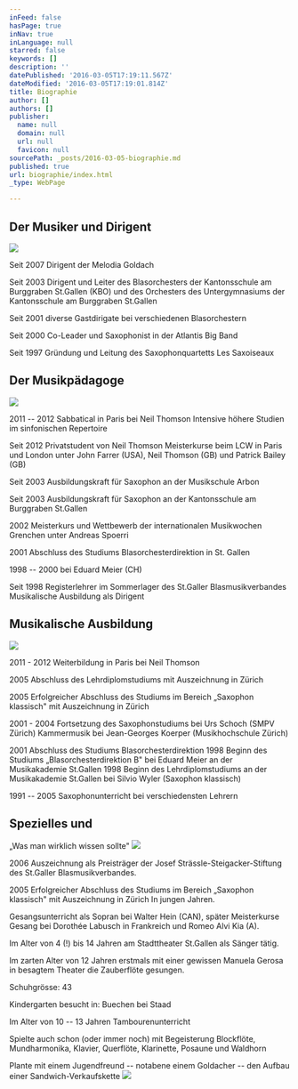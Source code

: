 ```yaml
---
inFeed: false
hasPage: true
inNav: true
inLanguage: null
starred: false
keywords: []
description: ''
datePublished: '2016-03-05T17:19:11.567Z'
dateModified: '2016-03-05T17:19:01.814Z'
title: Biographie
author: []
authors: []
publisher:
  name: null
  domain: null
  url: null
  favicon: null
sourcePath: _posts/2016-03-05-biographie.md
published: true
url: biographie/index.html
_type: WebPage

---
```

## Der Musiker und Dirigent
![](https://the-grid-user-content.s3-us-west-2.amazonaws.com/f25285d9-8f75-46b9-b148-a4a777533867.jpg)

Seit 2007 Dirigent der Melodia Goldach 

Seit 2003 Dirigent und Leiter des Blasorchesters der Kantonsschule am Burggraben St.Gallen (KBO) und des Orchesters des Untergymnasiums der Kantonsschule am Burggraben St.Gallen 

Seit 2001 diverse Gastdirigate bei verschiedenen Blasorchestern 

Seit 2000 Co-Leader und Saxophonist in der Atlantis Big Band 

Seit 1997 Gründung und Leitung des Saxophonquartetts Les Saxoiseaux

## Der Musikpädagoge
![](https://the-grid-user-content.s3-us-west-2.amazonaws.com/d7bc96b0-2239-479d-b0e7-c7e96bd05c8d.jpg)

2011 -- 2012 Sabbatical in Paris bei Neil Thomson
Intensive höhere Studien im sinfonischen Repertoire 

Seit 2012 Privatstudent von Neil Thomson
Meisterkurse beim LCW in Paris und London unter John Farrer (USA), Neil Thomson (GB) und Patrick Bailey (GB) 

Seit 2003 Ausbildungskraft für Saxophon an der Musikschule Arbon 

Seit 2003 Ausbildungskraft für Saxophon an der Kantonsschule am Burggraben St.Gallen 

2002 Meisterkurs und Wettbewerb der internationalen Musikwochen Grenchen unter Andreas Spoerri 

2001 Abschluss des Studiums Blasorchesterdirektion in St. Gallen 

1998 -- 2000 bei Eduard Meier (CH) 

Seit 1998 Registerlehrer im Sommerlager des St.Galler Blasmusikverbandes Musikalische Ausbildung als Dirigent

## Musikalische Ausbildung
![](https://the-grid-user-content.s3-us-west-2.amazonaws.com/72ad7368-ee84-47df-9ce6-1d9eb7567bec.jpg)

2011 - 2012 Weiterbildung in Paris bei Neil Thomson 

2005 Abschluss des Lehrdiplomstudiums mit Auszeichnung in Zürich 

2005 Erfolgreicher Abschluss des Studiums im Bereich „Saxophon klassisch" mit Auszeichnung in Zürich 

2001 - 2004 Fortsetzung des Saxophonstudiums bei Urs Schoch (SMPV Zürich)
Kammermusik bei Jean-Georges Koerper (Musikhochschule Zürich) 

2001 Abschluss des Studiums Blasorchesterdirektion
1998 Beginn des Studiums „Blasorchesterdirektion B" bei Eduard Meier an der Musikakademie St.Gallen
1998 Beginn des Lehrdiplomstudiums an der Musikakademie St.Gallen bei Silvio Wyler (Saxophon klassisch) 

1991 -- 2005 Saxophonunterricht bei verschiedensten Lehrern

## Spezielles und  
„Was man wirklich wissen sollte"
![](https://the-grid-user-content.s3-us-west-2.amazonaws.com/5025929f-12be-4552-821a-a6a00acbf618.jpg)

2006 Auszeichnung als Preisträger der Josef Strässle-Steigacker-Stiftung des St.Galler Blasmusikverbandes.

2005 Erfolgreicher Abschluss des Studiums im Bereich „Saxophon klassisch" mit Auszeichnung in Zürich
In jungen Jahren.

Gesangsunterricht als Sopran bei Walter Hein (CAN), später Meisterkurse Gesang bei Dorothée Labusch in Frankreich und Romeo Alvi Kia (A).

Im Alter von 4 (!) bis 14 Jahren am Stadttheater St.Gallen als Sänger tätig.

Im zarten Alter von 12 Jahren erstmals mit einer gewissen Manuela Gerosa in besagtem Theater die Zauberflöte gesungen. 

Schuhgrösse: 43 

Kindergarten besucht in: Buechen bei Staad 

Im Alter von 10 -- 13 Jahren Tambourenunterricht 

Spielte auch schon (oder immer noch) mit Begeisterung Blockflöte, Mundharmonika, Klavier, Querflöte, Klarinette, Posaune und Waldhorn 

Plante mit einem Jugendfreund -- notabene einem Goldacher -- den Aufbau einer Sandwich-Verkaufskette
![](https://the-grid-user-content.s3-us-west-2.amazonaws.com/d6309955-b9c3-48d5-b2c6-8597ac5a0ef0.png)
